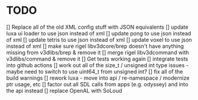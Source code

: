 # TODO


[] Replace all of the old XML config stuff with JSON equivalents
[] update luxa ui loader to use json instead of xml
[] update pong to use json instead of xml
[] update tetris to use json instead of xml
[] update voxel to use json instead of xml
[] make sure rigel libv3dcore/brep doesn't have anything missing from v3dlibs/brep & remove it
[] merge rigel libv3dcommand with v3dlibs/command & remove it
[] Get tests working again
[] integrate tests into github actions
[] work out all of the size_t / unsigned int type issues - maybe need to switch to use uint64_t from unsigned int?
[] fix all of the build warnings
[] rework luxa - move into api / re-namespace / modernize ptr usage, etc
[] factor out all SDL calls from apps (e.g. odyssey) and into the api instead
[] replace OpenAL with SoLoud
